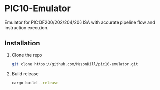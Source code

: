 # PIC10-Emulator
Emulator for PIC10F200/202/204/206 ISA with accurate pipeline flow and instruction execution.

## Installation
1. Clone the repo
   ```bash
   git clone https://github.com/MasonDill/pic10-emulator.git
   ```
2. Build release
   ```bash
   cargo build --release
   ```